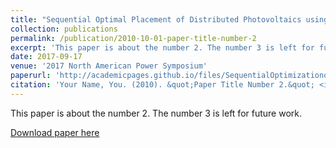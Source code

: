 ```yaml
---
title: "Sequential Optimal Placement of Distributed Photovoltaics using Downstream Power Index"
collection: publications
permalink: /publication/2010-10-01-paper-title-number-2
excerpt: 'This paper is about the number 2. The number 3 is left for future work.'
date: 2017-09-17
venue: '2017 North American Power Symposium'
paperurl: 'http://academicpages.github.io/files/SequentialOptimizationofPVusingDPI.pdf'
citation: 'Your Name, You. (2010). &quot;Paper Title Number 2.&quot; <i>Journal 1</i>. 1(2).'
---
```

This paper is about the number 2. The number 3 is left for future work.

[Download paper here](http://academicpages.github.io/files/SequentialOptimizationofPVusingDPI.pdf)


